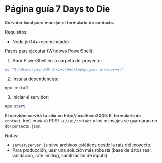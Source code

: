 # Página guía 7 Days to Die

Servidor local para manejar el formulario de contacto.

Requisitos:
- Node.js (14+ recomendado)

Pasos para ejecutar (Windows PowerShell):

1. Abrir PowerShell en la carpeta del proyecto:

```powershell
cd "C:\Users\juanp\OneDrive\Desktop\pagina pro\server"
```

2. Instalar dependencias:

```powershell
npm install
```

3. Iniciar el servidor:

```powershell
npm start
```

El servidor servirá tu sitio en http://localhost:3000. El formulario de `contact.html` enviará POST a `/api/contact` y los mensajes se guardarán en `db/contacts.json`.

Notas:
- `server/server.js` sirve archivos estáticos desde la raíz del proyecto.
- Para producción, usar una solución más robusta (base de datos real, validación, rate limiting, sanitización de inputs).

